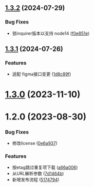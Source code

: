 ## [1.3.2](https://github.com/someBrown/fig-save/compare/v1.3.1...v1.3.2) (2024-07-29)


### Bug Fixes

* 锁inquirer版本以支持 node14 ([f0e851e](https://github.com/someBrown/fig-save/commit/f0e851e2de4df417433d504391986385243415c4))



## [1.3.1](https://github.com/someBrown/fig-save/compare/v1.3.0...v1.3.1) (2024-07-26)


### Features

* 适配 figma接口变更 ([1d8c89f](https://github.com/someBrown/fig-save/commit/1d8c89f15872c211b5414fd837c030e9733f0468))



# [1.3.0](https://github.com/someBrown/fig-save/compare/v1.2.0...v1.3.0) (2023-11-10)



# 1.2.0 (2023-08-30)


### Bug Fixes

* 修改license ([0e6a937](https://github.com/someBrown/fig-save/commit/0e6a937aa5da2a3709620927a0a7ec07bcb33ee7))


### Features

* 按etag跳过重复项下载 ([a66a006](https://github.com/someBrown/fig-save/commit/a66a006c73367821f97175c8e8aac7ccd7d797df))
* 从URL解析参数 ([7d1464b](https://github.com/someBrown/fig-save/commit/7d1464bf88347d383e1823ac9c222dd0305e2b03))
* 新增发布流程 ([5174794](https://github.com/someBrown/fig-save/commit/5174794e8efa27b978ad9d68114329cef7a95092))



